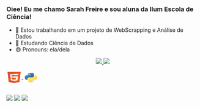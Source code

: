 ### Oiee! Eu me chamo Sarah Freire e sou aluna da Ilum Escola de Ciência!

- 🔭 Estou trabalhando em um projeto de WebScrapping  e Análise de Dados
- 🌱 Estudando Ciência de Dados
- 😄 Pronouns: ela/dela

<div align="center">
  <a href="https://github.com/Sarah-Freire">
  <img height="180em" src="https://github-readme-stats.vercel.app/api?username=Sarah-Freire&show_icons=true&theme=dracula&include_all_commits=true&count_private=true"/>
  <img height="180em" src="https://github-readme-stats.vercel.app/api/top-langs/?username=Sarah-Freire&layout=compact&langs_count=7&theme=dracula"/>
</div>

<div style="display: inline_block"><br>
    <img align="center" alt="Rafa-HTML" height="30" width="40" src="https://raw.githubusercontent.com/devicons/devicon/master/icons/html5/html5-original.svg">
  <img align="center" alt="Rafa-Python" height="30" width="40" src="https://raw.githubusercontent.com/devicons/devicon/master/icons/python/python-original.svg">
</div>

##

<div>   
  <a href="https://instagram.com/sarah_freiree" target="_blank"><img src="https://img.shields.io/badge/-Instagram-%23E4405F?style=for-the-badge&logo=instagram&logoColor=white" target="_blank"></a>
  <a href = "mailto:sarah220043@gmail.com"><img src="https://img.shields.io/badge/-Gmail-%23333?style=for-the-badge&logo=gmail&logoColor=white" target="_blank"></a>
  <a href="https://www.linkedin.com/in/sarah-freiree" target="_blank"><img src="https://img.shields.io/badge/-LinkedIn-%230077B5?style=for-the-badge&logo=linkedin&logoColor=white" target="_blank"></a> 


